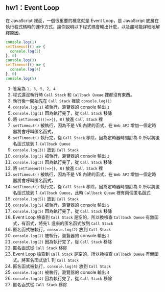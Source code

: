 ## hw1：Event Loop

在 JavaScript 裡面，一個很重要的概念就是 Event Loop，是 JavaScript 底層在執行程式碼時的運作方式。請你說明以下程式碼會輸出什麼，以及盡可能詳細地解釋原因。

``` js
console.log(1)
setTimeout(() => {
  console.log(2)
}, 0)
console.log(3)
setTimeout(() => {
  console.log(4)
}, 0)
console.log(5)
```
1. 答案為 `1, 3, 5, 2, 4`
1. 程式還沒執行時 `Call Stack` 和 `Callback Queue` 裡都沒有東西。
1. 執行後一開始先在 `Call Stack` 裡放 `console.log(1)` 
1. `console.log(1)`  被執行，瀏覽器的 console 輸出 `1`
1. `console.log(1)` 因為執行完了，從 `Call Stack` 移除
1. 將 `setTimeout(()=>{}, 0)` 放進 `Call Stack` 裡
1. `setTimeout()` 被執行，因為不是 V8 內建的函式，在 `Web API` 增加一個定時器將會呼叫匿名函式，
1. `setTimeout()` 執行完，從 `Call Stack` 移除，因為定時器時間訂為 0 所以將匿名函式放到 1. `Callback Queue`
1.  `console.log(3))` 放到 `Call Stack`
1.  `console.log(3)`  被執行，瀏覽器的 console 輸出 `3`
1.  `console.log(3)` 因為執行完了，從 `Call Stack` 移除
1.  將 `setTimeout(()=>{}, 0)` 放進 `Call Stack` 裡
1. `setTimeout()` 被執行，因為不是 V8 內建的函式，在 `Web API` 增加一個定時器將會呼叫匿名函式，
1. `setTimeout()` 執行完，從 `Call Stack` 移除，因為定時器時間訂為 0 所以將匿名函式放到 1. `Callback Queue`，此時 `Callback Queue` 裡有兩個匿名函式
1. `console.log(5))` 放到 `Call Stack`
1.  `console.log(5)`  被執行，瀏覽器的 console 輸出 `5`
1.  `console.log(5)` 因為執行完了，從 `Call Stack` 移除
1.  Event Loop 檢查到 `Call Stack` 是空的，所以換檢查 `Callback Queue` 有無函式，有函式，將先1. 進來的匿名函式放到 `Call Stack`
1.  匿名函式被執行，`console.log(2)` 放到 `Call Stack`
1.  `console.log(2)`  被執行，瀏覽器的 console 輸出 `2`
1.  `console.log(2)` 因為執行完了，從 `Call Stack` 移除
1.  匿名函式從 `Call Stack` 移除
1.  Event Loop 檢查到 `Call Stack` 是空的，所以換檢查 `Callback Queue` 有無函式。將匿名函式放1. 到 `Call Stack`
1. 匿名函式被執行，`console.log(4)` 放到 `Call Stack`
1.  `console.log(4)`  被執行，瀏覽器的 console 輸出 `4`
1.  `console.log(4)` 因為執行完了，從 `Call Stack` 移除
1.  匿名函式從 `Call Stack` 移除


